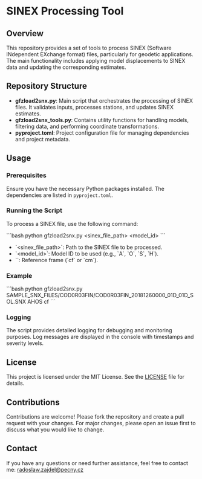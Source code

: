 # SINEX Processing Tool

## Overview

This repository provides a set of tools to process SINEX (Software INdependent EXchange format) files, particularly for geodetic applications. The main functionality includes applying model displacements to SINEX data and updating the corresponding estimates.

## Repository Structure

- **gfzload2snx.py**: Main script that orchestrates the processing of SINEX files. It validates inputs, processes stations, and updates SINEX estimates.
- **gfzload2snx_tools.py**: Contains utility functions for handling models, filtering data, and performing coordinate transformations.
- **pyproject.toml**: Project configuration file for managing dependencies and project metadata.

## Usage

### Prerequisites

Ensure you have the necessary Python packages installed. The dependencies are listed in `pyproject.toml`.

### Running the Script

To process a SINEX file, use the following command:

\`\`\`bash
python gfzload2snx.py <sinex_file_path> <model_id> <frame>
\`\`\`

- \`<sinex_file_path>\`: Path to the SINEX file to be processed.
- \`<model_id>\`: Model ID to be used (e.g., \`A\`, \`O\`, \`S\`, \`H\`).
- \`<frame>\`: Reference frame (\`cf\` or \`cm\`).

### Example

\`\`\`bash
python gfzload2snx.py SAMPLE_SNX_FILES/COD0R03FIN/COD0R03FIN_20181260000_01D_01D_SOL.SNX AHOS cf
\`\`\`

### Logging

The script provides detailed logging for debugging and monitoring purposes. Log messages are displayed in the console with timestamps and severity levels.

## License

This project is licensed under the MIT License. See the [LICENSE](LICENSE) file for details.

## Contributions

Contributions are welcome! Please fork the repository and create a pull request with your changes. For major changes, please open an issue first to discuss what you would like to change.

## Contact

If you have any questions or need further assistance, feel free to contact me: radoslaw.zajdel@pecny.cz